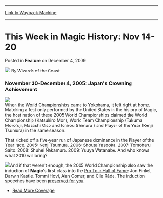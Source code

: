 
---
[Link to Wayback Machine](https://web.archive.org/web/20220122160804/https://magic.wizards.com/en/articles/archive/feature/week-magic-history-nov-14-20-2009-12-04)

[_metadata_:author]:- "Wizards of the Coast"
[_metadata_:description]:- "November 30-December 4, 2005: Japan's Crowning Achievement When the World Championships came to Yokohama, it felt right at home. Matching a feat only performed by the United States in the history of Magic, the host nation of these 2005 World Championships claimed the World Championship (Katsuhiro Mori), World Team Championship (Takuma Morofuji, Masashi Oiso and Ichirou Shimura"
[_metadata_:generator]:- "Drupal 7 (http://drupal.org)"
[_metadata_:publish_date]:- "2009-12-04"
[_metadata_:title]:- "This Week in Magic History: Nov 14-20"
[_metadata_:wayback_capture_timestamp]:- "2022-01-22 16:08:04+00:00"
[_metadata_:wayback_raw_url]:- "https://web.archive.org/web/20220122160804id_/https://magic.wizards.com/en/articles/archive/feature/week-magic-history-nov-14-20-2009-12-04"
[_metadata_:wayback_url]:- "https://magic.wizards.com/en/articles/archive/feature/week-magic-history-nov-14-20-2009-12-04"
---


This Week in Magic History: Nov 14-20
=====================================



 Posted in **Feature**
 on December 4, 2009 






![](https://media.magic.wizards.com/styles/auth_small/public/images/person/wizards_author.jpg)
By Wizards of the Coast











### November 30-December 4, 2005: Japan's Crowning Achievement


![](https://media.magic.wizards.com/image_legacy_migration/mtg/images/daily/activity/act335_winners.jpg)  
When the World Championships came to Yokohama, it felt right at home. Matching a feat only performed by the United States in the history of Magic, the host nation of these 2005 World Championships claimed the World Championship (Katsuhiro Mori), World Team Championship (Takuma Morofuji, Masashi Oiso and Ichirou Shimura ) and Player of the Year (Kenji Tsumura) in the same season.


That kicked off a five-year run of Japanese dominance in the Player of the Year race. 2005: Kenji Tsumura. 2006: Shouta Yasooka. 2007: Tomoharu Saito. 2008: Shuhei Nakamura. 2009: Yuuya Watanabe. And who knows what 2010 will bring?


![](https://media.magic.wizards.com/image_legacy_migration/sideboard/images/worlds05/hof_stage.jpg)And if that weren't enough, the 2005 World Championship also saw the induction of **Magic**'s first class into the [Pro Tour Hall of Fame](/en/node/574031): Jon Finkel, Darwin Kastle, Tommi Hovi, Alan Comer, and Olle Råde. The induction speeches have been [preserved for you](/en/articles/archive/event-coverage/feature-hall-fame-induction-ceremony-2005-11-29).


* [Read More Coverage](/en/events/coverage/worlds-2005-japans-crowning-achievement)






